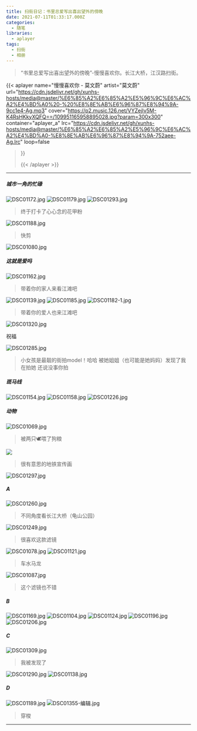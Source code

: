 ```yaml
---
title: 扫街日记：书里总爱写出喜出望外的傍晚
date: 2021-07-11T01:33:17.000Z
categories:
  - 随笔
libraries:
  - aplayer
tags:
  - 扫街
  - 相册
---
```

> “书里总爱写出喜出望外的傍晚”-慢慢喜欢你。长江大桥，江汉路扫街。
<!--more-->


<!-- music -->

{{< aplayer 
name="慢慢喜欢你 - 莫文蔚"
artist="莫文蔚"
url="https://cdn.jsdelivr.net/gh/xunhs-hosts/media@master/%E6%85%A2%E6%85%A2%E5%96%9C%E6%AC%A2%E4%BD%A0%20-%20%E8%8E%AB%E6%96%87%E8%94%9A-9cc1e4-Ag.mp3"
cover="https://p2.music.126.net/VYZejIv5M-K4RsHKkyXQFQ==/109951165958895028.jpg?param=300x300"
container="aplayer_a" 
lrc="https://cdn.jsdelivr.net/gh/xunhs-hosts/media@master/%E6%85%A2%E6%85%A2%E5%96%9C%E6%AC%A2%E4%BD%A0-%E8%8E%AB%E6%96%87%E8%94%9A-752aee-Ag.lrc"
loop=false 
>}}<div id="aplayer_a"></div>{{< /aplayer >}}

------------


<!-- content -->

##### 城市一角的忙碌
![DSC01172.jpg](https://img11.360buyimg.com/ddimg/jfs/t1/181722/7/13004/3179509/60ea4fc9Ebfc99065/64a57460ea8a7875.jpg)
![DSC01179.jpg](https://img12.360buyimg.com/ddimg/jfs/t1/82528/6/16192/1021425/60ea4fc1E6d11d503/9e279e7bc31c0169.jpg)
![DSC01293.jpg](https://img14.360buyimg.com/ddimg/jfs/t1/191852/18/12692/3272885/60ea4fcfEd6615004/b9883f2a552d7965.jpg)
> 终于打卡了心心念的花甲粉

![DSC01188.jpg](https://img11.360buyimg.com/ddimg/jfs/t1/185604/29/13326/1346878/60ea4fc4Edab835b9/bc2904e0c3d29c92.jpg)

> 快剪

![DSC01080.jpg](https://img14.360buyimg.com/ddimg/jfs/t1/175329/2/19152/878234/60ea4fbdE8545b650/ea40dca6a3333752.jpg)

##### 这就是爱吗
![DSC01162.jpg](https://img14.360buyimg.com/ddimg/jfs/t1/191736/11/12601/3362524/60ea5254E2019792c/d597625466d34de9.jpg)

> 带着你的家人来看江滩吧

![DSC01139.jpg](https://img14.360buyimg.com/ddimg/jfs/t1/185478/14/13617/2169260/60ea5254Ed25d7237/1818fc4ccda6c0c0.jpg)
![DSC01185.jpg](https://img10.360buyimg.com/ddimg/jfs/t1/176116/28/18458/3178687/60ea524eE004ec176/3eaf978b6e7b7ffb.jpg)
![DSC01182-1.jpg](https://img13.360buyimg.com/ddimg/jfs/t1/187946/32/12724/3232723/60ea524eE05bb0fe4/66d4febf693bbf01.jpg)

> 带着你的爱人也来江滩吧

![DSC01320.jpg](https://img10.360buyimg.com/ddimg/jfs/t1/190398/19/12793/1189055/60ea5240E82be67db/7f1441c2eb94525a.jpg)

祝福

![DSC01285.jpg](https://img10.360buyimg.com/ddimg/jfs/t1/191261/38/12744/3550285/60ea52ebE49ac04c9/8af38c3794cc27cb.jpg)

> 小女孩是最靓的街拍model！哈哈 被她姐姐（也可能是她妈妈）发现了我在拍她 还说没事你拍 



##### 斑马线    
![DSC01154.jpg](https://img12.360buyimg.com/ddimg/jfs/t1/193346/29/12647/5076470/60ea4e58E8b5edffa/a73209517ade1a87.jpg)
![DSC01158.jpg](https://img14.360buyimg.com/ddimg/jfs/t1/180271/6/13560/2071147/60ea4e50Ed8a92f70/af2e52dcda943c22.jpg)
![DSC01226.jpg](https://img10.360buyimg.com/ddimg/jfs/t1/194937/36/12422/2238641/60ea4e4fE97af7ec0/d25947fa76d7e87e.jpg)

##### 动物
![DSC01069.jpg](https://img13.360buyimg.com/ddimg/jfs/t1/41649/16/15118/3457834/60ea53eeEaff0ec24/d96e194fe79ea422.jpg)

> 被两只🕊喂了狗粮

![](https://tianyi.xunhs.cn/%e6%88%91%e7%9a%84%e5%9b%be%e7%89%87/%e5%a4%96%e9%93%be/20210710-%e6%89%ab%e8%a1%97/DSC01096.jpg)

> 很有意思的地铁宣传画

![DSC01297.jpg](https://img11.360buyimg.com/ddimg/jfs/t1/194521/19/12566/3817574/60ea53ebEe627d2f6/c3ee23b957c21664.jpg)


##### A
![DSC01260.jpg](https://img11.360buyimg.com/ddimg/jfs/t1/189688/12/12586/4779220/60ea50e9E1808fc64/30bf9a79d40eeedd.jpg)

> 不同角度看长江大桥（龟山公园）

![DSC01249.jpg](https://img10.360buyimg.com/ddimg/jfs/t1/181039/4/13599/4813036/60ea50e0E8974aa43/d84781c664e0ff4c.jpg)

> 很喜欢这款滤镜  

![DSC01078.jpg](https://img14.360buyimg.com/ddimg/jfs/t1/191822/40/12511/2228303/60ea50dcE2b260df9/469e555e282e9722.jpg)
![DSC01121.jpg](https://img14.360buyimg.com/ddimg/jfs/t1/178203/4/13631/1517599/60ea50daEbb15c74e/22807c5e65b8a7a8.jpg)

> 车水马龙

![DSC01087.jpg](https://img10.360buyimg.com/ddimg/jfs/t1/176525/2/19181/815597/60ea50d0Eb2e9510d/6f920aa9e2334d19.jpg)

> 这个滤镜也不错


##### B
![DSC01169.jpg](https://img13.360buyimg.com/ddimg/jfs/t1/184221/9/13628/1016014/60ea531fE6da7875a/9c0d944203eb2e4b.jpg)
![DSC01104.jpg](https://img11.360buyimg.com/ddimg/jfs/t1/182118/31/13536/969289/60ea531eE5c0882b2/5174b11735118f02.jpg)
![DSC01124.jpg](https://img11.360buyimg.com/ddimg/jfs/t1/186045/22/13280/1647165/60ea546dE91beb660/c3074d93ec566ac5.jpg)
![DSC01196.jpg](https://img14.360buyimg.com/ddimg/jfs/t1/171999/39/19143/338076/60ea50c9E514f4714/cfd772a646dfb68f.jpg)
![DSC01206.jpg](https://img14.360buyimg.com/ddimg/jfs/t1/41988/25/16068/3466670/60ea50e9E7474d497/a69ff35aedbd9c56.jpg)

##### C
![DSC01309.jpg](https://img10.360buyimg.com/ddimg/jfs/t1/176134/37/19088/3871534/60ea54a1E2673c58b/a3df82680569d8ac.jpg)
> 我被发现了

![DSC01290.jpg](https://img13.360buyimg.com/ddimg/jfs/t1/193547/35/12710/3307248/60ea549fE0c13a962/915761e8f672f559.jpg)
![DSC01138.jpg](https://img12.360buyimg.com/ddimg/jfs/t1/191067/28/12704/670142/60ea531dE55666584/771223d800f3e773.jpg)




##### D
![DSC01189.jpg](https://img14.360buyimg.com/ddimg/jfs/t1/195891/3/12575/1735112/60ea537fEc8ee4204/1b96cebbf126ff0a.jpg)
![DSC01355-编辑.jpg](https://img13.360buyimg.com/ddimg/jfs/t1/39215/16/15536/1336569/60ea537eE9ef3a77b/0877e9cafea74877.jpg)
> 穿梭



---

<!-- pic -->
